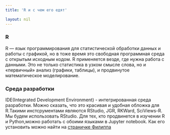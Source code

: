 ```yaml
---
title: 'R и с чем его едят'

layout: nil
---
```



### R
R — язык программирования для статистической обработки данных и работы с графикой, но в тоже время это свободная программная среда с открытым исходным кодом. R применяется везде, где нужна работа с данными. Это не только статистика в узком смысле слова, но и «первичный» анализ (графики, таблицы), и продвинутое математическое моделирование.

### Среда разработки
IDE(Integrated Development Environment) - интегрированная среда разработки. Можно сказать, что это красивая и удобная обложка для R.Такими инстсрументами являются RStudio, JGR, RKWard, SciViews-R. Мы будем использовать RStudio. Для тех, кто продвинется в изучении R и Python,можно работать с обоими языками в Jupyter notebook. Как его установить можно найти на [страничке Филиппа](https://fulyankin.github.io/r_probability)